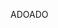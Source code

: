 <span data-ttu-id="1ecab-101">ADO</span><span class="sxs-lookup"><span data-stu-id="1ecab-101">ADO</span></span>